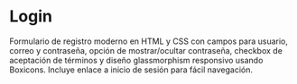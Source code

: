 # Login
Formulario de registro moderno en HTML y CSS con campos para usuario, correo y contraseña, opción de mostrar/ocultar contraseña, checkbox de aceptación de términos y diseño glassmorphism responsivo usando Boxicons. Incluye enlace a inicio de sesión para fácil navegación.
